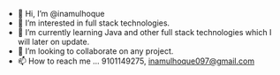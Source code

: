 - 👋 Hi, I’m @inamulhoque
- 👀 I’m interested in full stack technologies.
- 🌱 I’m currently learning Java and other full stack technologies which I will later on update.
- 💞️ I’m looking to collaborate on any project.
- 📫 How to reach me ... 9101149275, inamulhoque097@gmail.com

<!---
inamulhoque/inamulhoque is a ✨ special ✨ repository because its `README.md` (this file) appears on your GitHub profile.
You can click the Preview link to take a look at your changes.
--->
